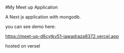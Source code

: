 #My Meet up Application

A Next js application with mongodb.





you can see demo here:




https://meet-up-d6cytkv51-jawadraza8372.vercel.app






hosted on versel
